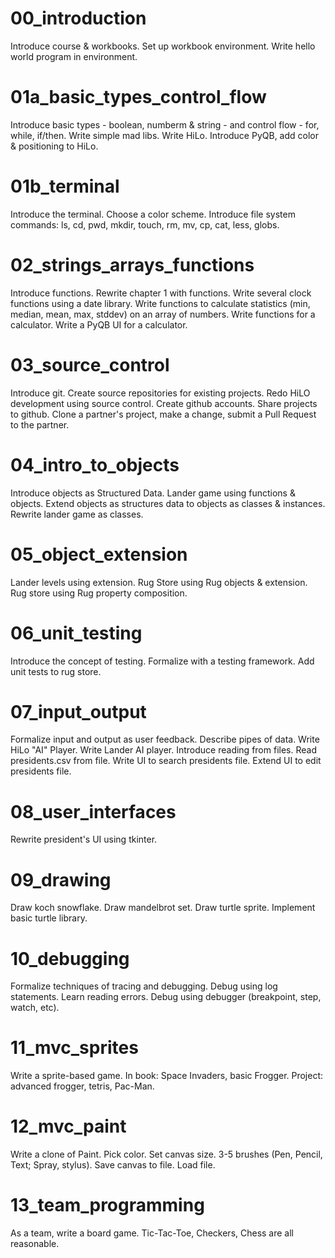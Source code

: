 00_introduction
================================================================================

Introduce course & workbooks. Set up workbook environment. Write hello world
program in environment.

# 01a_basic_types_control_flow

Introduce basic types - boolean, numberm & string - and control flow - for,
while, if/then.  Write simple mad libs. Write HiLo. Introduce PyQB, add color &
positioning to HiLo.

# 01b_terminal

Introduce the terminal. Choose a color scheme. Introduce file system commands:
ls, cd, pwd, mkdir, touch, rm, mv, cp, cat, less, globs.

# 02_strings_arrays_functions

Introduce functions. Rewrite chapter 1 with functions. Write several clock
functions using a date library. Write functions to calculate statistics (min, 
median, mean, max, stddev) on an array of numbers. Write functions for a
calculator. Write a PyQB UI for a calculator.

# 03_source_control

Introduce git. Create source repositories for existing projects. Redo HiLO
development using source control. Create github accounts. Share projects to
github. Clone a partner's project, make a change, submit a Pull Request to the
partner.

# 04_intro_to_objects

Introduce objects as Structured Data. Lander game using functions & objects.
Extend objects as structures data to objects as classes & instances. Rewrite
lander game as classes. 

# 05_object_extension

Lander levels using extension. Rug Store using Rug objects & extension. Rug
store using Rug property composition.

# 06_unit_testing

Introduce the concept of testing. Formalize with a testing framework. Add unit
tests to rug store.

# 07_input_output

Formalize input and output as user feedback. Describe pipes of data. Write HiLo
"AI" Player. Write Lander AI player. Introduce reading from files. Read
presidents.csv from file. Write UI to search presidents file. Extend UI to edit
presidents file.

# 08_user_interfaces

Rewrite president's UI using tkinter.

# 09_drawing

Draw koch snowflake. Draw mandelbrot set. Draw turtle sprite. Implement basic
turtle library.

# 10_debugging

Formalize techniques of tracing and debugging. Debug using log statements. Learn
reading errors. Debug using debugger (breakpoint, step, watch, etc).

# 11_mvc_sprites

Write a sprite-based game. In book: Space Invaders, basic Frogger. Project:
advanced frogger, tetris, Pac-Man.

# 12_mvc_paint

Write a clone of Paint. Pick color. Set canvas size. 3-5 brushes (Pen, Pencil,
Text; Spray, stylus). Save canvas to file. Load file.

# 13_team_programming

As a team, write a board game. Tic-Tac-Toe, Checkers, Chess are all reasonable.
